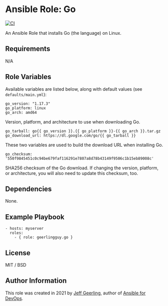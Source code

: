 # Ansible Role: Go

[![CI](https://github.com/geerlingguy/ansible-role-go/workflows/CI/badge.svg?event=push)](https://github.com/geerlingguy/ansible-role-go/actions?query=workflow%3ACI)

An Ansible Role that installs Go (the language) on Linux.

## Requirements

N/A

## Role Variables

Available variables are listed below, along with default values (see `defaults/main.yml`):

    go_version: "1.17.3"
    go_platform: linux
    go_arch: amd64

Version, platform, and architecture to use when downloading Go.

    go_tarball: go{{ go_version }}.{{ go_platform }}-{{ go_arch }}.tar.gz
    go_download_url: https://dl.google.com/go/{{ go_tarball }}

These two variables are used to build the download URL when installing Go.

    go_checksum: '550f9845451c0c94be679faf116291e7807a8d78b43149f9506c1b15eb89008c'

SHA256 checksum of the Go download. If changing the version, platform, or architecture, you will also need to update this checksum, too.

## Dependencies

None.

## Example Playbook

    - hosts: myserver
      roles:
        - { role: geerlingguy.go }

## License

MIT / BSD

## Author Information

This role was created in 2021 by [Jeff Geerling](https://www.jeffgeerling.com/), author of [Ansible for DevOps](https://www.ansiblefordevops.com/).
